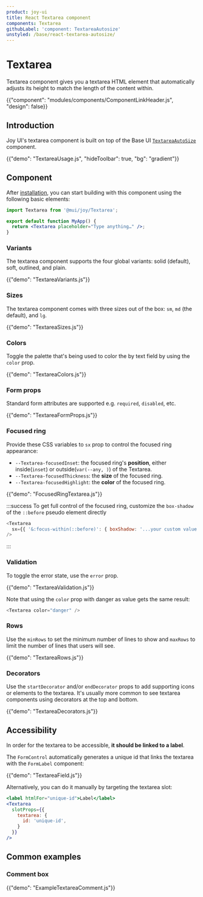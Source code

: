 ```yaml
---
product: joy-ui
title: React Textarea component
components: Textarea
githubLabel: 'component: TextareaAutosize'
unstyled: /base/react-textarea-autosize/
---
```


# Textarea

<p class="description">Textarea component gives you a textarea HTML element that automatically adjusts its height to match the length of the content within.</p>

{{"component": "modules/components/ComponentLinkHeader.js", "design": false}}

## Introduction

Joy UI's textarea component is built on top of the Base UI [`TextareaAutoSize`](/base/react-textarea-autosize/) component.

{{"demo": "TextareaUsage.js", "hideToolbar": true, "bg": "gradient"}}

## Component

After [installation](/joy-ui/getting-started/installation/), you can start building with this component using the following basic elements:

```jsx
import Textarea from '@mui/joy/Textarea';

export default function MyApp() {
  return <Textarea placeholder="Type anything…" />;
}
```

### Variants

The textarea component supports the four global variants: solid (default), soft, outlined, and plain.

{{"demo": "TextareaVariants.js"}}

### Sizes

The textarea component comes with three sizes out of the box: `sm`, `md` (the default), and `lg`.

{{"demo": "TextareaSizes.js"}}

### Colors

Toggle the palette that's being used to color the by text field by using the `color` prop.

{{"demo": "TextareaColors.js"}}

### Form props

Standard form attributes are supported e.g. `required`, `disabled`, etc.

{{"demo": "TextareaFormProps.js"}}

### Focused ring

Provide these CSS variables to `sx` prop to control the focused ring appearance:

- `--Textarea-focusedInset`: the focused ring's **position**, either inside(`inset`) or outside(`var(--any, )`) of the Textarea.
- `--Textarea-focusedThickness`: the **size** of the focused ring.
- `--Textarea-focusedHighlight`: the **color** of the focused ring.

{{"demo": "FocusedRingTextarea.js"}}

:::success
To get full control of the focused ring, customize the `box-shadow` of the `::before` pseudo element directly

```js
<Textarea
  sx={{ '&:focus-within(::before)': { boxShadow: '...your custom value' } }}
/>
```

:::

### Validation

To toggle the error state, use the `error` prop.

{{"demo": "TextareaValidation.js"}}

Note that using the `color` prop with danger as value gets the same result:

```js
<Textarea color="danger" />
```

### Rows

Use the `minRows` to set the minimum number of lines to show and `maxRows` to limit the number of lines that users will see.

{{"demo": "TextareaRows.js"}}

### Decorators

Use the `startDecorator` and/or `endDecorator` props to add supporting icons or elements to the textarea.
It's usually more common to see textarea components using decorators at the top and bottom.

{{"demo": "TextareaDecorators.js"}}

## Accessibility

In order for the textarea to be accessible, **it should be linked to a label**.

The `FormControl` automatically generates a unique id that links the textarea with the `FormLabel` component:

{{"demo": "TextareaField.js"}}

Alternatively, you can do it manually by targeting the textarea slot:

```jsx
<label htmlFor="unique-id">Label</label>
<Textarea
  slotProps={{
    textarea: {
      id: 'unique-id',
    }
  }}
/>
```

## Common examples

### Comment box

{{"demo": "ExampleTextareaComment.js"}}
